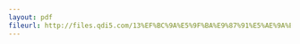 ```yaml
---
layout: pdf
fileurl: http://files.qdi5.com/13%EF%BC%9A%E5%9F%BA%E9%87%91%E5%AE%9A%E6%8A%95%E5%A6%82%E4%BD%95%E6%89%93%E8%B4%A5%E5%B8%82%E5%9C%BA%E6%B3%A2%E5%8A%A8%EF%BC%9F.pdf
---
```

